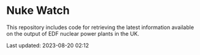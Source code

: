 # Nuke Watch

This repository includes code for retrieving the latest information available on the output of EDF nuclear power plants in the UK.

Last updated: 2023-08-20 02:12